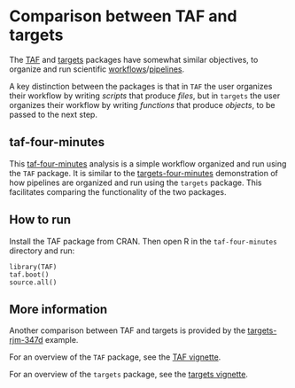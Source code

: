 # Comparison between TAF and targets

The [TAF](https://cran.r-project.org/package=TAF) and [targets](https://cran.r-project.org/package=targets) packages have somewhat similar objectives, to organize and run scientific [workflows](https://cran.r-project.org/web/views/ReproducibleResearch.html#project-workflows)/[pipelines](https://cran.r-project.org/web/views/ReproducibleResearch.html#pipeline-toolkits).

A key distinction between the packages is that in `TAF` the user organizes their workflow by writing *scripts* that produce *files*, but in `targets` the user organizes their workflow by writing *functions* that produce *objects*, to be passed to the next step.

## taf-four-minutes

This [taf-four-minutes](https://github.com/ices-taf-dev/taf-four-minutes) analysis is a simple workflow organized and run using the `TAF` package. It is similar to the [targets-four-minutes](https://github.com/wlandau/targets-four-minutes) demonstration of how pipelines are organized and run using the `targets` package. This facilitates comparing the functionality of the two packages.

## How to run

Install the TAF package from CRAN. Then open R in the `taf-four-minutes` directory and run:

```
library(TAF)
taf.boot()
source.all()
```

## More information

Another comparison between TAF and targets is provided by the [targets-rjm-347d](https://github.com/ices-taf-dev/targets-rjm-347d) example.

For an overview of the `TAF` package, see the [TAF vignette](https://cran.r-project.org/web/packages/TAF/vignettes/TAF.html).

For an overview of the `targets` package, see the [targets vignette](https://cran.r-project.org/web/packages/targets/vignettes/overview.html).
